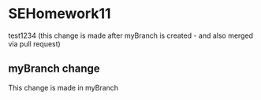 # SEHomework11
test1234 (this change is made after myBranch is created - and also merged via pull request)

## myBranch change
This change is made in myBranch